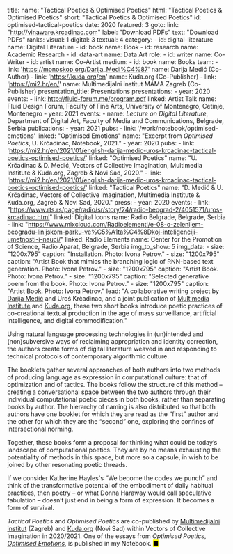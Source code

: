 title: 
    name: "Tactical Poetics & Optimised Poetics"
    html: "Tactical Poetics & Optimised Poetics"
    short: "Tactical Poetics & Optimised Poetics"
id: optimised-tactical-poetics
date: 2020
featured: 3
goto:
    link: "http://vinaware.krcadinac.com"
    label: "Download PDFs"
    text: "Download PDFs"
ranks:
    visual: 1
    digital: 3
    textual: 4
category: 
    - id: digital-literature
      name: Digital Literature
    - id: book
      name: Book
    - id: research
      name: Academic Research
    - id: data-art
      name: Data Art
role:
    - id: writer
      name: Co-Writer
    - id: artist
      name: Co-Artist
medium:
    - id: book
      name: Books
team:
    - link: 'https://monoskop.org/Darija_Medi%C4%87'
      name: Darija Medić (Co-Author)
    - link: 'https://kuda.org/en'
      name: Kuda.org (Co-Publisher)
    - link: 'https://mi2.hr/en/'
      name: Multimedijalni institut MAMA Zagreb (Co-Publisher)
presentation_title: Presentations
presentations:
    - year: 2020
      events:
        - link: http://fluid-forum.me/program.pdf
          linked: Artist Talk
          name: Fluid Design Forum, Faculty of Fine Arts, University of Montenegro, Cetinje, Montenegro
    - year: 2021
      events:
        - name: <em>Lecture on Digital Literature</em>, Department of Digital Art, Faculty of Media and Communications, Belgrade, Serbia
publications:
    - year: 2021
      pubs:
        - link: '/work/notebook/optimised-emotions'
          linked: "Optimised Emotions" 
          name: "Excerpt from <em>Optimised Poetics</em>, U. Krčadinac, Notebook, 2021."
    - year: 2020
      pubs:
        - link: 'https://mi2.hr/en/2021/01/english-darija-medic-uros-krcadinac-tactical-poetics-optimised-poetics/'
          linked: "Optimised Poetics" 
          name: "U. Krčadinac & D. Medić, Vectors of Collective Imagination, Multimedia Institute & Kuda.org, Zagreb & Novi Sad, 2020."
        - link: 'https://mi2.hr/en/2021/01/english-darija-medic-uros-krcadinac-tactical-poetics-optimised-poetics/'
          linked: "Tactical Poetics" 
          name: "D. Medić & U. Krčadinac, Vectors of Collective Imagination, Multimedia Institute & Kuda.org, Zagreb & Novi Sad, 2020."
press:
    - year: 2020
      events:
        - link: "https://www.rts.rs/page/radio/sr/story/24/radio-beograd-2/4051571/uros-krcadinac.html"
          linked: Digital Icons 
          name: Radio Belgrade, Belgrade, Serbia
        - link: "https://www.mixcloud.com/Radioelementi/e-08-o-zelenijem-beogradu-linijskom-parku-ve%C5%A1ta%C4%8Dkoj-inteligenciji-umetnosti-i-nauci/"
          linked: Radio Elements
          name: Center for the Promotion of Science, Radio Aparat, Belgrade, Serbia
img_to_show: 5
img_data:
    - size: "1200x795"
      caption: "Installation. Photo: Ivona Petrov."
    - size: "1200x795"
      caption: "Artist Book that mimics the branching logic of RNN-based text generation. Photo: Ivona Petrov."
    - size: "1200x795"
      caption: "Artist Book. Photo: Ivona Petrov."
    - size: "1200x795"
      caption: "Selected generative poem from the book. Photo: Ivona Petrov."
    - size: "1200x795"
      caption: "Artist Book. Photo: Ivona Petrov." 
lead: "A collaborative writing project by <a href='https://monoskop.org/Darija_Medi%C4%87' target='_blank'>Darija Medić</a> and Uroš Krčadinac, and a joint publication of <a href='https://mi2.hr/en/2021/01/english-darija-medic-uros-krcadinac-tactical-poetics-optimised-poetics/' target='_blank'>Multimedia Institute</a> and <a href='https://kuda.org/' target='_blank'>Kuda.org</a>, these two short books introduce poetic practices of co-creational textual production in the age of mass surveillance, artificial intelligence, and digital commodification."

Using natural language processing technologies in (un)intended and (non)subversive ways of reclaiming appropriation and identity correction, the authors create forms of digital literature weaved in and responding to technical protocols of contemporary algorithmic culture. 
 
The booklets gather several approaches of both authors into two methods of producing language as expression in computational culture: that of optimization and of tactics. The books follow the structure of this method – creating a conversational space between the two authors through their individual computational poetic pieces in both books, rather than separating books by author. The hierarchy of naming is also distributed so that both authors have one booklet for which they are read as the “first” author and the other for which they are the “second” one, exploring the confines of intersectional norming.
 
Together, these books form a proposal for thinking what could be today’s landscape of computational poetics. They are by no means exhausting the potentiality of methods in this space, but more so a capsule, in wish to be joined by other resonating poetic threads.
 
If we consider Katherine Hayles's “We become the codes we punch” and think of the transformative potential of the embodiment of daily habitual practices, then poetry – or what Donna Haraway would call speculative fabulation – doesn’t just end in being a form of expression. It becomes a form of survival. 

<em>Tactical Poetics</em> and <em>Optimised Poetics</em> are co-published by <a href='https://mi2.hr/en/2021/01/english-darija-medic-uros-krcadinac-tactical-poetics-optimised-poetics/' target='_blank'>Multimedijalni institut</a> (Zagreb) and <a href='https://kuda.org/' target='_blank'>Kuda.org</a> (Novi Sad) within Vectors of Collective Imagination in 2020/2021. One of the essays from <em>Optimised Poetics</em>, <a href='/work/notebook/optimised-emotions' target='_blank'><em>Optimised Emotions</em></a>, is published in my Notebook. <mark>&#9632;</mark>